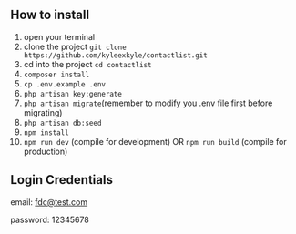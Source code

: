 ## How to install
1. open your terminal
2. clone the project `git clone https://github.com/kyleexkyle/contactlist.git`
3. cd into the project `cd contactlist`
4. `composer install`
5. `cp .env.example .env`
6. `php artisan key:generate`
7. `php artisan migrate`(remember to modify you .env file first before migrating)
8. `php artisan db:seed`
9. `npm install`
10. `npm run dev` (compile for development) OR `npm run build` (compile for production)

## Login Credentials

email: fdc@test.com

password: 12345678
